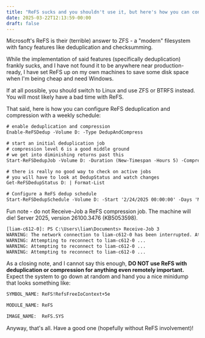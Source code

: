 ```yaml
---
title: "ReFS sucks and you shouldn't use it, but here's how you can configure ReFS deduplication and compression (if you really want to do this to yourself)"
date: 2025-03-22T12:13:59-00:00
draft: false
---
```


Microsoft's ReFS is their (terrible) answer to ZFS - a "modern" filesystem with fancy features like deduplication and checksumming.

While the implementation of said features (specifically deduplication) frankly sucks, and I have not found it to be anywhere near production-ready, I have set ReFS up on my own machines to save some disk space when I'm being cheap and need Windows.

If at all possible, you should switch to Linux and use ZFS or BTRFS instead. You will most likely have a bad time with ReFS.

That said, here is how you can configure ReFS deduplication and compression with a weekly schedule:

```txt
# enable deduplication and compression
Enable-ReFSDedup -Volume D: -Type DedupAndCompress

# start an initial deduplication job
# compression level 6 is a good middle ground
# we get into diminishing returns past this
Start-ReFSDedupJob -Volume D: -Duration (New-Timespan -Hours 5) -CompressionFormat zstd -CompressionLevel 6

# there is really no good way to check on active jobs
# you will have to look at DedupStatus and watch changes
Get-ReFSDedupStatus D: | Format-List

# Configure a ReFS dedup schedule
Start-ReFSDedupSchedule -Volume D: -Start '2/24/2025 00:00:00' -Days 'Monday' -Duration (New-TimeSpan -Hours 6) -CompressionFormat zstd -CompressionLevel 6
```

Fun note - do not Receive-Job a ReFS compression job. The machine will die! Server 2025, version 26100.3476 (KB5053598).

```txt
[liam-c612-0]: PS C:\Users\liam\Documents> Receive-Job 3
WARNING: The network connection to liam-c612-0 has been interrupted. Attempting to reconnect for up to 4 minutes...
WARNING: Attempting to reconnect to liam-c612-0 ...
WARNING: Attempting to reconnect to liam-c612-0 ...
WARNING: Attempting to reconnect to liam-c612-0 ...
```

As a closing note, and I cannot say this enough, **DO NOT use ReFS with deduplication or compression for anything even remotely important.** Expect the system to go down at random and hand you a nice minidump that looks something like:

```txt
SYMBOL_NAME: ReFS!RefsFreeIoContext+5e

MODULE_NAME: ReFS

IMAGE_NAME:  ReFS.SYS
```

Anyway, that's all. Have a good one (hopefully without ReFS involvement)!